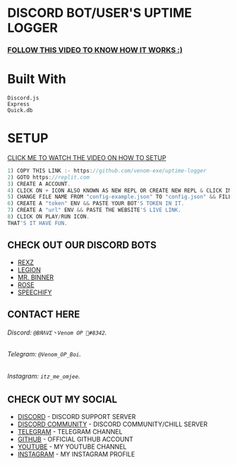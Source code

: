 # DISCORD BOT/USER'S UPTIME LOGGER
### [FOLLOW THIS VIDEO TO KNOW HOW IT WORKS :)]()

# Built With
```
Discord.js
Express
Quick.db
```

# SETUP

[CLICK ME TO WATCH THE VIDEO ON HOW TO SETUP](https://youtube.com/c/VenomExE)
```js
1) COPY THIS LINK :- https://github.com/venom-exe/uptime-logger
2) GOTO https://replit.com
3) CREATE A ACCOUNT.
4) CLICK ON + ICON ALSO KNOWN AS NEW REPL OR CREATE NEW REPL & CLICK IMPORT FROM GITHUB AND PASTE THE GITHUB LINK FROM STEP 1 & HIT ENTER.
5) CHANGE FILE NAME FROM "config-example.json" TO "config.json" && FILL "config.json".
6) CREATE A "token" ENV && PASTE YOUR BOT'S TOKEN IN IT.
7) CREATE A "url" ENV && PASTE THE WEBSITE'S LIVE LINK.
8) CLICK ON PLAY/RUN ICON.
THAT'S IT HAVE FUN.
```

## CHECK OUT OUR DISCORD BOTS
* [REXZ](https://discord.com/oauth2/authorize?client_id=856741116912861276&permissions=261993005047&scope=bot)
* [LEGION](https://discord.com/oauth2/authorize?client_id=843638969639239711&permissions=261993005047&scope=bot)
* [MR. BINNER](https://discord.com/oauth2/authorize?client_id=878935393360293908&permissions=261993005047&scope=bot)
* [ROSE](https://discord.com/oauth2/authorize?client_id=879589599062679552&permissions=261993005047&scope=bot)
* [SPEECHIFY](https://discord.com/api/oauth2/authorize?client_id=860020302766145597&permissions=8&scope=bot)

## CONTACT HERE
###### Discord: `@BЯΛVΣ丶Venom OP 🍷#8342`. 
###### Telegram: `@Venom_OP_Boi`.
###### Instagram: `itz_me_omjee`.

## CHECK OUT MY SOCIAL
* [DISCORD](https://discord.gg/cuBErWDy68) - DISCORD SUPPORT SERVER
* [DISCORD COMMUNITY](https://discord.gg/u6QxkmKNu3) - DISCORD COMMUNITY/CHILL SERVER
* [TELEGRAM](https://t.me/ErrorCarders) - TELEGRAM CHANNEL
* [GITHUB](https://github.com/venom-exe) - OFFICIAL GITHUB ACCOUNT
* [YOUTUBE](https://www.youtube.com/c/VenomExE/) - MY YOUTUBE CHANNEL
* [INSTAGRAM](https://instagram.com/itz_me_omjee) - MY INSTAGRAM PROFILE
